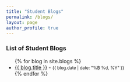 ```yaml
---
title: "Student Blogs"
permalink: /blogs/
layout: page
author_profile: true
---
```


### List of Student Blogs

<ul>
  {% for blog in site.blogs %}
    <li>
      <a href="{{ blog.url }}">{{ blog.title }}</a> -
      <small>{{ blog.date | date: "%B %d, %Y" }}</small>
    </li>
  {% endfor %}
</ul>

